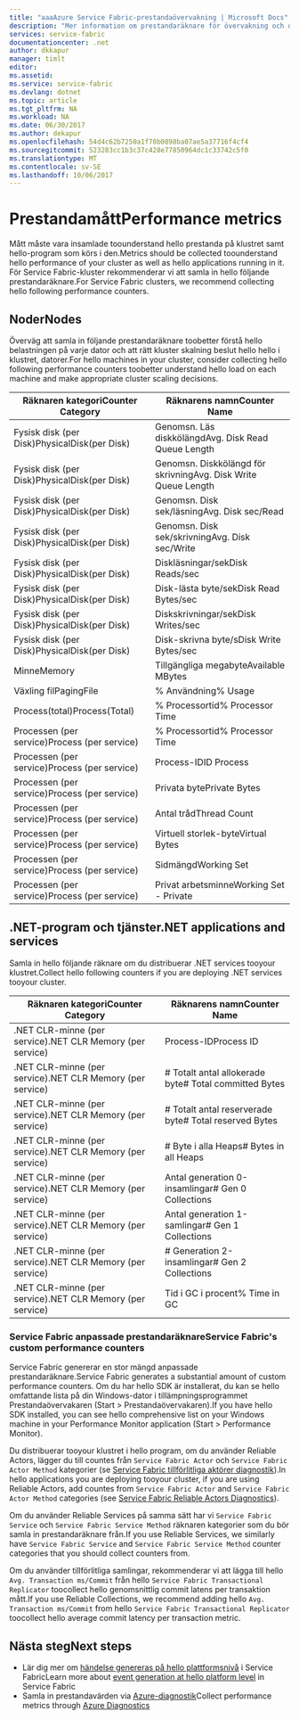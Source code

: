 ```yaml
---
title: "aaaAzure Service Fabric-prestandaövervakning | Microsoft Docs"
description: "Mer information om prestandaräknare för övervakning och diagnostik av Azure Service Fabric-kluster."
services: service-fabric
documentationcenter: .net
author: dkkapur
manager: timlt
editor: 
ms.assetid: 
ms.service: service-fabric
ms.devlang: dotnet
ms.topic: article
ms.tgt_pltfrm: NA
ms.workload: NA
ms.date: 06/30/2017
ms.author: dekapur
ms.openlocfilehash: 54d4c62b7250a1f70b0898ba07ae5a37716f4cf4
ms.sourcegitcommit: 523283cc1b3c37c428e77850964dc1c33742c5f0
ms.translationtype: MT
ms.contentlocale: sv-SE
ms.lasthandoff: 10/06/2017
---
```

# <a name="performance-metrics"></a><span data-ttu-id="7778b-103">Prestandamått</span><span class="sxs-lookup"><span data-stu-id="7778b-103">Performance metrics</span></span>

<span data-ttu-id="7778b-104">Mått måste vara insamlade toounderstand hello prestanda på klustret samt hello-program som körs i den.</span><span class="sxs-lookup"><span data-stu-id="7778b-104">Metrics should be collected toounderstand hello performance of your cluster as well as hello applications running in it.</span></span> <span data-ttu-id="7778b-105">För Service Fabric-kluster rekommenderar vi att samla in hello följande prestandaräknare.</span><span class="sxs-lookup"><span data-stu-id="7778b-105">For Service Fabric clusters, we recommend collecting hello following performance counters.</span></span>

## <a name="nodes"></a><span data-ttu-id="7778b-106">Noder</span><span class="sxs-lookup"><span data-stu-id="7778b-106">Nodes</span></span>

<span data-ttu-id="7778b-107">Överväg att samla in följande prestandaräknare toobetter förstå hello belastningen på varje dator och att rätt kluster skalning beslut hello hello i klustret, datorer.</span><span class="sxs-lookup"><span data-stu-id="7778b-107">For hello machines in your cluster, consider collecting hello following performance counters toobetter understand hello load on each machine and make appropriate cluster scaling decisions.</span></span>

| <span data-ttu-id="7778b-108">Räknaren kategori</span><span class="sxs-lookup"><span data-stu-id="7778b-108">Counter Category</span></span> | <span data-ttu-id="7778b-109">Räknarens namn</span><span class="sxs-lookup"><span data-stu-id="7778b-109">Counter Name</span></span> |
| --- | --- |
| <span data-ttu-id="7778b-110">Fysisk disk (per Disk)</span><span class="sxs-lookup"><span data-stu-id="7778b-110">PhysicalDisk(per Disk)</span></span> | <span data-ttu-id="7778b-111">Genomsn. Läs diskkölängd</span><span class="sxs-lookup"><span data-stu-id="7778b-111">Avg. Disk Read Queue Length</span></span> |
| <span data-ttu-id="7778b-112">Fysisk disk (per Disk)</span><span class="sxs-lookup"><span data-stu-id="7778b-112">PhysicalDisk(per Disk)</span></span> | <span data-ttu-id="7778b-113">Genomsn. Diskkölängd för skrivning</span><span class="sxs-lookup"><span data-stu-id="7778b-113">Avg. Disk Write Queue Length</span></span> |
| <span data-ttu-id="7778b-114">Fysisk disk (per Disk)</span><span class="sxs-lookup"><span data-stu-id="7778b-114">PhysicalDisk(per Disk)</span></span> | <span data-ttu-id="7778b-115">Genomsn. Disk sek/läsning</span><span class="sxs-lookup"><span data-stu-id="7778b-115">Avg. Disk sec/Read</span></span> |
| <span data-ttu-id="7778b-116">Fysisk disk (per Disk)</span><span class="sxs-lookup"><span data-stu-id="7778b-116">PhysicalDisk(per Disk)</span></span> | <span data-ttu-id="7778b-117">Genomsn. Disk sek/skrivning</span><span class="sxs-lookup"><span data-stu-id="7778b-117">Avg. Disk sec/Write</span></span> |
| <span data-ttu-id="7778b-118">Fysisk disk (per Disk)</span><span class="sxs-lookup"><span data-stu-id="7778b-118">PhysicalDisk(per Disk)</span></span> | <span data-ttu-id="7778b-119">Diskläsningar/sek</span><span class="sxs-lookup"><span data-stu-id="7778b-119">Disk Reads/sec</span></span> |
| <span data-ttu-id="7778b-120">Fysisk disk (per Disk)</span><span class="sxs-lookup"><span data-stu-id="7778b-120">PhysicalDisk(per Disk)</span></span> | <span data-ttu-id="7778b-121">Disk-lästa byte/sek</span><span class="sxs-lookup"><span data-stu-id="7778b-121">Disk Read Bytes/sec</span></span> |
| <span data-ttu-id="7778b-122">Fysisk disk (per Disk)</span><span class="sxs-lookup"><span data-stu-id="7778b-122">PhysicalDisk(per Disk)</span></span> | <span data-ttu-id="7778b-123">Diskskrivningar/sek</span><span class="sxs-lookup"><span data-stu-id="7778b-123">Disk Writes/sec</span></span> |
| <span data-ttu-id="7778b-124">Fysisk disk (per Disk)</span><span class="sxs-lookup"><span data-stu-id="7778b-124">PhysicalDisk(per Disk)</span></span> | <span data-ttu-id="7778b-125">Disk-skrivna byte/s</span><span class="sxs-lookup"><span data-stu-id="7778b-125">Disk Write Bytes/sec</span></span> |
| <span data-ttu-id="7778b-126">Minne</span><span class="sxs-lookup"><span data-stu-id="7778b-126">Memory</span></span> | <span data-ttu-id="7778b-127">Tillgängliga megabyte</span><span class="sxs-lookup"><span data-stu-id="7778b-127">Available MBytes</span></span> |
| <span data-ttu-id="7778b-128">Växling fil</span><span class="sxs-lookup"><span data-stu-id="7778b-128">PagingFile</span></span> | <span data-ttu-id="7778b-129">% Användning</span><span class="sxs-lookup"><span data-stu-id="7778b-129">% Usage</span></span> |
| <span data-ttu-id="7778b-130">Process(total)</span><span class="sxs-lookup"><span data-stu-id="7778b-130">Process(Total)</span></span> | <span data-ttu-id="7778b-131">% Processortid</span><span class="sxs-lookup"><span data-stu-id="7778b-131">% Processor Time</span></span> |
| <span data-ttu-id="7778b-132">Processen (per service)</span><span class="sxs-lookup"><span data-stu-id="7778b-132">Process (per service)</span></span> | <span data-ttu-id="7778b-133">% Processortid</span><span class="sxs-lookup"><span data-stu-id="7778b-133">% Processor Time</span></span> |
| <span data-ttu-id="7778b-134">Processen (per service)</span><span class="sxs-lookup"><span data-stu-id="7778b-134">Process (per service)</span></span> | <span data-ttu-id="7778b-135">Process-ID</span><span class="sxs-lookup"><span data-stu-id="7778b-135">ID Process</span></span> |
| <span data-ttu-id="7778b-136">Processen (per service)</span><span class="sxs-lookup"><span data-stu-id="7778b-136">Process (per service)</span></span> | <span data-ttu-id="7778b-137">Privata byte</span><span class="sxs-lookup"><span data-stu-id="7778b-137">Private Bytes</span></span> |
| <span data-ttu-id="7778b-138">Processen (per service)</span><span class="sxs-lookup"><span data-stu-id="7778b-138">Process (per service)</span></span> | <span data-ttu-id="7778b-139">Antal tråd</span><span class="sxs-lookup"><span data-stu-id="7778b-139">Thread Count</span></span> |
| <span data-ttu-id="7778b-140">Processen (per service)</span><span class="sxs-lookup"><span data-stu-id="7778b-140">Process (per service)</span></span> | <span data-ttu-id="7778b-141">Virtuell storlek-byte</span><span class="sxs-lookup"><span data-stu-id="7778b-141">Virtual Bytes</span></span> |
| <span data-ttu-id="7778b-142">Processen (per service)</span><span class="sxs-lookup"><span data-stu-id="7778b-142">Process (per service)</span></span> | <span data-ttu-id="7778b-143">Sidmängd</span><span class="sxs-lookup"><span data-stu-id="7778b-143">Working Set</span></span> |
| <span data-ttu-id="7778b-144">Processen (per service)</span><span class="sxs-lookup"><span data-stu-id="7778b-144">Process (per service)</span></span> | <span data-ttu-id="7778b-145">Privat arbetsminne</span><span class="sxs-lookup"><span data-stu-id="7778b-145">Working Set - Private</span></span> |

## <a name="net-applications-and-services"></a><span data-ttu-id="7778b-146">.NET-program och tjänster</span><span class="sxs-lookup"><span data-stu-id="7778b-146">.NET applications and services</span></span>

<span data-ttu-id="7778b-147">Samla in hello följande räknare om du distribuerar .NET services tooyour klustret.</span><span class="sxs-lookup"><span data-stu-id="7778b-147">Collect hello following counters if you are deploying .NET services tooyour cluster.</span></span> 

| <span data-ttu-id="7778b-148">Räknaren kategori</span><span class="sxs-lookup"><span data-stu-id="7778b-148">Counter Category</span></span> | <span data-ttu-id="7778b-149">Räknarens namn</span><span class="sxs-lookup"><span data-stu-id="7778b-149">Counter Name</span></span> |
| --- | --- |
| <span data-ttu-id="7778b-150">.NET CLR-minne (per service)</span><span class="sxs-lookup"><span data-stu-id="7778b-150">.NET CLR Memory (per service)</span></span> | <span data-ttu-id="7778b-151">Process-ID</span><span class="sxs-lookup"><span data-stu-id="7778b-151">Process ID</span></span> |
| <span data-ttu-id="7778b-152">.NET CLR-minne (per service)</span><span class="sxs-lookup"><span data-stu-id="7778b-152">.NET CLR Memory (per service)</span></span> | <span data-ttu-id="7778b-153"># Totalt antal allokerade byte</span><span class="sxs-lookup"><span data-stu-id="7778b-153"># Total committed Bytes</span></span> |
| <span data-ttu-id="7778b-154">.NET CLR-minne (per service)</span><span class="sxs-lookup"><span data-stu-id="7778b-154">.NET CLR Memory (per service)</span></span> | <span data-ttu-id="7778b-155"># Totalt antal reserverade byte</span><span class="sxs-lookup"><span data-stu-id="7778b-155"># Total reserved Bytes</span></span> |
| <span data-ttu-id="7778b-156">.NET CLR-minne (per service)</span><span class="sxs-lookup"><span data-stu-id="7778b-156">.NET CLR Memory (per service)</span></span> | <span data-ttu-id="7778b-157"># Byte i alla Heaps</span><span class="sxs-lookup"><span data-stu-id="7778b-157"># Bytes in all Heaps</span></span> |
| <span data-ttu-id="7778b-158">.NET CLR-minne (per service)</span><span class="sxs-lookup"><span data-stu-id="7778b-158">.NET CLR Memory (per service)</span></span> | <span data-ttu-id="7778b-159">Antal generation 0-insamlingar</span><span class="sxs-lookup"><span data-stu-id="7778b-159"># Gen 0 Collections</span></span> |
| <span data-ttu-id="7778b-160">.NET CLR-minne (per service)</span><span class="sxs-lookup"><span data-stu-id="7778b-160">.NET CLR Memory (per service)</span></span> | <span data-ttu-id="7778b-161">Antal generation 1-samlingar</span><span class="sxs-lookup"><span data-stu-id="7778b-161"># Gen 1 Collections</span></span> |
| <span data-ttu-id="7778b-162">.NET CLR-minne (per service)</span><span class="sxs-lookup"><span data-stu-id="7778b-162">.NET CLR Memory (per service)</span></span> | <span data-ttu-id="7778b-163"># Generation 2-insamlingar</span><span class="sxs-lookup"><span data-stu-id="7778b-163"># Gen 2 Collections</span></span> |
| <span data-ttu-id="7778b-164">.NET CLR-minne (per service)</span><span class="sxs-lookup"><span data-stu-id="7778b-164">.NET CLR Memory (per service)</span></span> | <span data-ttu-id="7778b-165">Tid i GC i procent</span><span class="sxs-lookup"><span data-stu-id="7778b-165">% Time in GC</span></span> |

### <a name="service-fabrics-custom-performance-counters"></a><span data-ttu-id="7778b-166">Service Fabric anpassade prestandaräknare</span><span class="sxs-lookup"><span data-stu-id="7778b-166">Service Fabric's custom performance counters</span></span>

<span data-ttu-id="7778b-167">Service Fabric genererar en stor mängd anpassade prestandaräknare.</span><span class="sxs-lookup"><span data-stu-id="7778b-167">Service Fabric generates a substantial amount of custom performance counters.</span></span> <span data-ttu-id="7778b-168">Om du har hello SDK är installerat, du kan se hello omfattande lista på din Windows-dator i tillämpningsprogrammet Prestandaövervakaren (Start > Prestandaövervakaren).</span><span class="sxs-lookup"><span data-stu-id="7778b-168">If you have hello SDK installed, you can see hello comprehensive list on your Windows machine in your Performance Monitor application (Start > Performance Monitor).</span></span> 

<span data-ttu-id="7778b-169">Du distribuerar tooyour klustret i hello program, om du använder Reliable Actors, lägger du till countes från `Service Fabric Actor` och `Service Fabric Actor Method` kategorier (se [Service Fabric tillförlitliga aktörer diagnostik](service-fabric-reliable-actors-diagnostics.md)).</span><span class="sxs-lookup"><span data-stu-id="7778b-169">In hello applications you are deploying tooyour cluster, if you are using Reliable Actors, add countes from `Service Fabric Actor` and `Service Fabric Actor Method` categories (see [Service Fabric Reliable Actors Diagnostics](service-fabric-reliable-actors-diagnostics.md)).</span></span>

<span data-ttu-id="7778b-170">Om du använder Reliable Services på samma sätt har vi `Service Fabric Service` och `Service Fabric Service Method` räknaren kategorier som du bör samla in prestandaräknare från.</span><span class="sxs-lookup"><span data-stu-id="7778b-170">If you use Reliable Services, we similarly have `Service Fabric Service` and `Service Fabric Service Method` counter categories that you should collect counters from.</span></span> 

<span data-ttu-id="7778b-171">Om du använder tillförlitliga samlingar, rekommenderar vi att lägga till hello `Avg. Transaction ms/Commit` från hello `Service Fabric Transactional Replicator` toocollect hello genomsnittlig commit latens per transaktion mått.</span><span class="sxs-lookup"><span data-stu-id="7778b-171">If you use Reliable Collections, we recommend adding hello `Avg. Transaction ms/Commit` from hello `Service Fabric Transactional Replicator` toocollect hello average commit latency per transaction metric.</span></span>


## <a name="next-steps"></a><span data-ttu-id="7778b-172">Nästa steg</span><span class="sxs-lookup"><span data-stu-id="7778b-172">Next steps</span></span>

* <span data-ttu-id="7778b-173">Lär dig mer om [händelse genereras på hello plattformsnivå](service-fabric-diagnostics-event-generation-infra.md) i Service Fabric</span><span class="sxs-lookup"><span data-stu-id="7778b-173">Learn more about [event generation at hello platform level](service-fabric-diagnostics-event-generation-infra.md) in Service Fabric</span></span>
* <span data-ttu-id="7778b-174">Samla in prestandavärden via [Azure-diagnostik](service-fabric-diagnostics-event-aggregation-wad.md)</span><span class="sxs-lookup"><span data-stu-id="7778b-174">Collect performance metrics through [Azure Diagnostics](service-fabric-diagnostics-event-aggregation-wad.md)</span></span>
